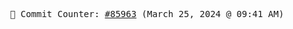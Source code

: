 <p align="center">
    <samp>
        📮 Commit Counter: <a href="https://github.com/Javascript-void0/Javascript-void0/commits/main">#85963</a> (March 25, 2024 @ 09:41 AM)
    </samp>
</p>